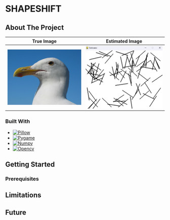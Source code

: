 # SHAPESHIFT

<!-- ABOUT THE PROJECT -->
## About The Project 


True Image             |  Estimated Image
:-------------------------:|:-------------------------:
<img src="https://github.com/Goddrew/shapeshift/blob/main/images/bird.jpg" alt="bird" width="350"/>  |  <img src="https://github.com/Goddrew/shapeshift/blob/main/demo/hill_bird.gif" alt="bird_hill_descent" width="350"/>

### Built With 

* [![Pillow][pillow-icon]][pillow-url]
* [![Pygame][pygame-icon]][pygame-url]
* [![Numpy][numpy-icon]][numpy-url]
* [![Opencv][cv-icon]][cv-url]

<!-- GETTING STARTED -->
## Getting Started 

### Prerequisites

<!-- LIMITATIONS -->
## Limitations 
 
<!-- FUTURE -->
## Future 

[pillow-url]: https://pillow.readthedocs.io/en/stable/
[pillow-icon]: https://img.shields.io/badge/Pillow-pink
[pygame-url]: https://www.pygame.org/wiki/about
[pygame-icon]: https://img.shields.io/badge/Pygame-green?link=https%3A%2F%2Fwww.pygame.org%2Fwiki%2Fabout
[numpy-url]: https://numpy.org/
[numpy-icon]: https://img.shields.io/badge/Numpy-777BB4?style=for-the-badge&logo=numpy&logoColor=white
[cv-url]: https://docs.opencv.org/3.4/d6/d00/tutorial_py_root.html
[cv-icon]: https://img.shields.io/badge/opencv-%23white.svg?style=for-the-badge&logo=opencv&logoColor=white

